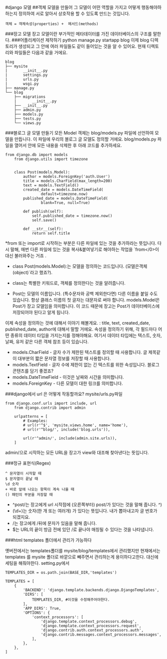 #django 모델
##객체
모델을 만들어 그 모델이 어떤 역할을 가지고 어떻게 행동해야하하는지 정의하여 서로 알아서 상호작용 할 수 있도록 만드는 것입니다.

	객체 = 객체속성(properties) +  메서드(methods)
	
###장고 모델
장고 모델이란 부가적인 메타데이터를 가진 데이터베이스의 구조를 말한다.
###어플리케이션 제작하기
	python manage.py startapp blog
이제 blog 디렉토리가 생성되고 그 안에 여러 파일들도 같이 들어있는 것을 알 수 있어요. 현재 디렉토리와 파일들은 다음과 같을 거에요. 
```
blog
├── mysite
|       __init__.py
|       settings.py
|       urls.py
|       wsgi.py
├── manage.py
└── blog
    ├── migrations
    |       __init__.py
    ├── __init__.py
    ├── admin.py
    ├── models.py
    ├── tests.py
    └── views.py
```
###블로그 글 모델 만들기
모든 Model 객체는 blog/models.py 파일에 선언하여 모델을 만듭니다. 이 파일에 우리의 블로그 글 모델도 정의할 거에요.
blog/models.py 파일을 열어서 안에 모든 내용을 삭제한 후 아래 코드를 추가하세요. 
```
from django.db import models
    from django.utils import timezone


    class Post(models.Model):
        author = models.ForeignKey('auth.User')
        title = models.CharField(max_length=200)
        text = models.TextField()
        created_date = models.DateTimeField(
                default=timezone.now)
        published_date = models.DateTimeField(
                blank=True, null=True)

        def publish(self):
            self.published_date = timezone.now()
            self.save()

        def __str__(self):
            return self.title
```
*from 또는 import로 시작하는 부분은 다른 파일에 있는 것을 추가하라는 뜻입니다. 다시 말해, 매번 다른 파일에 있는 것을 복사&붙여넣기로 해야하는 작업을 `from</0>이 대신 불러와주는 거죠 .</p>

* class Post(models.Model):는 모델을 정의하는 코드입니다. (모델은객체(object)`라고 했죠?).

* class는 특별한 키워드로, 객체를 정의한다는 것을 알려줍니다.
* Post는 모델의 이름입니다. (특수문자와 공백 제외한다면) 다른 이름을 붙일 수도 있습니다. 항상 클래스 이름의 첫 글자는 대문자로 써야 합니다.
models.Model은 Post가 장고 모델임을 의미합니다. 이 코드 때문에 장고는 Post가 데이터베이스에 저장되어야 된다고 알게 됩니다.

이제 속성을 정의하는 것에 대해서 이야기 해볼게요. : title, text, created_date, published_date, author에 대해서 말할 거에요. 속성을 정의하기 위해, 각 필드마다 어떤 종류의 데이터 타입을 가지는지를 정해야해요. 여기서 데이터 타입에는 텍스트, 숫자, 날짜, 유저 같은 다른 객체 참조 등이 있습니다.

* models.CharField - 글자 수가 제한된 텍스트를 정의할 때 사용합니다. 글 제목같이 대부분의 짧은 문자열 정보를 저장할 때 사용합니다.
* models.TextField - 글자 수에 제한이 없는 긴 텍스트를 위한 속성입니다. 블로그 콘텐츠를 담기 좋겠죠?
* models.DateTimeField - 이것은 날짜와 시간을 의미합니다.
* models.ForeignKey - 다른 모델이 대한 링크를 의미합니다.

###django에서 url 은 어떻게 작동할까요?
mysite/urls.py파일
```
from django.conf.urls import include, url
    from django.contrib import admin

    urlpatterns = [
        # Examples:
        # url(r'^$', 'mysite.views.home', name='home'),
        # url(r'^blog/', include('blog.urls')),

        url(r'^admin/', include(admin.site.urls)),
    ]
```
admin/으로 시작하는 모든 URL을 장고가 view와 대조해 찾아낸다는 뜻입니다.

###정규 표현식(Regex)
```
^ 문자열이 시작할 때
$ 문자열이 끝날 때
\d 숫자
+ 바로 앞에 나오는 항목이 계속 나올 때
() 패턴의 부분을 저장할 때
```
* ^post/는 장고에게 url 시작점에 (오른쪽부터) post/가 있다는 것을 말해 줍니다. ^)
* (\d+)는 숫자(한 개 또는 여러개) 가 있다는 뜻입니다. 내가 뽑아내고자 글 번호가 되겠지요.
* /는 장고에게 /뒤에 문자가 있음을 말해 줍니다.
* $는 URL의 끝이 방금 전에 있던 /로 끝나야 매칭될 수 있다는 것을 나타냅니다.


###html
templates 폴더에서 관리가 가능하다 

옛버전에서는 templates폴더를 mysite/blog/templates에서 관리했지만 현재에서는 templates 를 mysite 폴더로 바깥으로 빼주면서 관리하는게 용이하다고한다. 대신에 세팅을 해줘야한다. 
setting.py에서
```
TEMPLATES_DIR = os.path.join(BASE_DIR,'templates')

TEMPLATES = [
    {
        'BACKEND': 'django.template.backends.django.DjangoTemplates',
        'DIRS': [
            TEMPLATES_DIR, #이것을 수정해주어야한다.
        ],
        'APP_DIRS': True,
        'OPTIONS': {
            'context_processors': [
                'django.template.context_processors.debug',
                'django.template.context_processors.request',
                'django.contrib.auth.context_processors.auth',
                'django.contrib.messages.context_processors.messages',
            ],
        },
    },
]

```